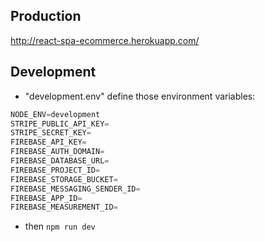 ## Production

http://react-spa-ecommerce.herokuapp.com/

## Development

- "development.env" define those environment variables:

```js
NODE_ENV=development
STRIPE_PUBLIC_API_KEY=
STRIPE_SECRET_KEY=
FIREBASE_API_KEY=
FIREBASE_AUTH_DOMAIN=
FIREBASE_DATABASE_URL=
FIREBASE_PROJECT_ID=
FIREBASE_STORAGE_BUCKET=
FIREBASE_MESSAGING_SENDER_ID=
FIREBASE_APP_ID=
FIREBASE_MEASUREMENT_ID=
```

- then
  `npm run dev`
